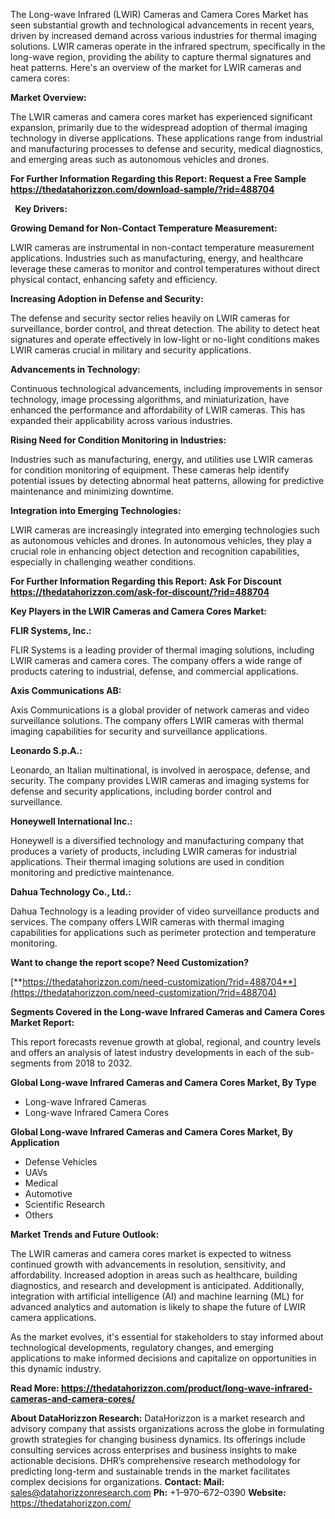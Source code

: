 ﻿The Long-wave Infrared (LWIR) Cameras and Camera Cores Market has seen substantial growth and technological advancements in recent years, driven by increased demand across various industries for thermal imaging solutions. LWIR cameras operate in the infrared spectrum, specifically in the long-wave region, providing the ability to capture thermal signatures and heat patterns. Here's an overview of the market for LWIR cameras and camera cores:

**Market Overview:**

The LWIR cameras and camera cores market has experienced significant expansion, primarily due to the widespread adoption of thermal imaging technology in diverse applications. These applications range from industrial and manufacturing processes to defense and security, medical diagnostics, and emerging areas such as autonomous vehicles and drones.

**For Further Information Regarding this Report: Request a Free Sample <https://thedatahorizzon.com/download-sample/?rid=488704>** 

` `**Key Drivers:**

**Growing Demand for Non-Contact Temperature Measurement:**

LWIR cameras are instrumental in non-contact temperature measurement applications. Industries such as manufacturing, energy, and healthcare leverage these cameras to monitor and control temperatures without direct physical contact, enhancing safety and efficiency.

**Increasing Adoption in Defense and Security:**

The defense and security sector relies heavily on LWIR cameras for surveillance, border control, and threat detection. The ability to detect heat signatures and operate effectively in low-light or no-light conditions makes LWIR cameras crucial in military and security applications.

**Advancements in Technology:**

Continuous technological advancements, including improvements in sensor technology, image processing algorithms, and miniaturization, have enhanced the performance and affordability of LWIR cameras. This has expanded their applicability across various industries.

**Rising Need for Condition Monitoring in Industries:**

Industries such as manufacturing, energy, and utilities use LWIR cameras for condition monitoring of equipment. These cameras help identify potential issues by detecting abnormal heat patterns, allowing for predictive maintenance and minimizing downtime.

**Integration into Emerging Technologies:**

LWIR cameras are increasingly integrated into emerging technologies such as autonomous vehicles and drones. In autonomous vehicles, they play a crucial role in enhancing object detection and recognition capabilities, especially in challenging weather conditions.

**For Further Information Regarding this Report: Ask For Discount <https://thedatahorizzon.com/ask-for-discount/?rid=488704>** 

**Key Players in the LWIR Cameras and Camera Cores Market:**

**FLIR Systems, Inc.:**

FLIR Systems is a leading provider of thermal imaging solutions, including LWIR cameras and camera cores. The company offers a wide range of products catering to industrial, defense, and commercial applications.

**Axis Communications AB:**

Axis Communications is a global provider of network cameras and video surveillance solutions. The company offers LWIR cameras with thermal imaging capabilities for security and surveillance applications.

**Leonardo S.p.A.:**

Leonardo, an Italian multinational, is involved in aerospace, defense, and security. The company provides LWIR cameras and imaging systems for defense and security applications, including border control and surveillance.

**Honeywell International Inc.:**

Honeywell is a diversified technology and manufacturing company that produces a variety of products, including LWIR cameras for industrial applications. Their thermal imaging solutions are used in condition monitoring and predictive maintenance.

**Dahua Technology Co., Ltd.:**

Dahua Technology is a leading provider of video surveillance products and services. The company offers LWIR cameras with thermal imaging capabilities for applications such as perimeter protection and temperature monitoring.

**Want to change the report scope? Need Customization?**

[**https://thedatahorizzon.com/need-customization/?rid=488704**](https://thedatahorizzon.com/need-customization/?rid=488704) 

**Segments Covered in the Long-wave Infrared Cameras and Camera Cores Market Report:**

This report forecasts revenue growth at global, regional, and country levels and offers an analysis of latest industry developments in each of the sub-segments from 2018 to 2032.

**Global Long-wave Infrared Cameras and Camera Cores Market, By Type**

- Long-wave Infrared Cameras
- Long-wave Infrared Camera Cores

**Global Long-wave Infrared Cameras and Camera Cores Market, By Application**

- Defense Vehicles
- UAVs
- Medical
- Automotive
- Scientific Research
- Others

**Market Trends and Future Outlook:**

The LWIR cameras and camera cores market is expected to witness continued growth with advancements in resolution, sensitivity, and affordability. Increased adoption in areas such as healthcare, building diagnostics, and research and development is anticipated. Additionally, integration with artificial intelligence (AI) and machine learning (ML) for advanced analytics and automation is likely to shape the future of LWIR camera applications.

As the market evolves, it's essential for stakeholders to stay informed about technological developments, regulatory changes, and emerging applications to make informed decisions and capitalize on opportunities in this dynamic industry.

**Read More: <https://thedatahorizzon.com/product/long-wave-infrared-cameras-and-camera-cores/>** 

**About DataHorizzon Research:**DataHorizzon is a market research and advisory company that assists organizations across the globe in formulating growth strategies for changing business dynamics. Its offerings include consulting services across enterprises and business insights to make actionable decisions. DHR’s comprehensive research methodology for predicting long-term and sustainable trends in the market facilitates complex decisions for organizations.**Contact:Mail:** sales@datahorizzonresearch.com**Ph:** +1–970–672–0390**Website:** https://thedatahorizzon.com/

